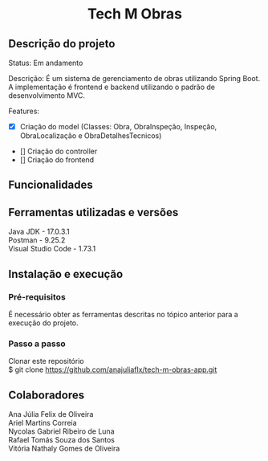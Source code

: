 # <h1 align="center">Tech M Obras</h1>

## Descrição do projeto
Status: Em andamento

Descrição: É um sistema de gerenciamento de obras utilizando Spring Boot. A implementação é frontend e backend utilizando o padrão de desenvolvimento MVC.

Features:
- [x] Criação do model (Classes: Obra, ObraInspeção, Inspeção, ObraLocalização e ObraDetalhesTecnicos)</br>
- [] Criação do controller</br>
- [] Criação do frontend</br>

## Funcionalidades

## Ferramentas utilizadas e versões
Java JDK - 17.0.3.1</br>
Postman - 9.25.2</br>
Visual Studio Code - 1.73.1</br>

## Instalação e execução
### Pré-requisitos
É necessário obter as ferramentas descritas no tópico anterior para a execução do projeto.

### Passo a passo
Clonar este repositório</br>
$ git clone https://github.com/anajuliaflx/tech-m-obras-app.git

## Colaboradores
Ana Júlia Felix de Oliveira</br>
Ariel Martins Correia</br>
Nycolas Gabriel Ribeiro de Luna</br>
Rafael Tomás Souza dos Santos</br>
Vitória Nathaly Gomes de Oliveira</br>
